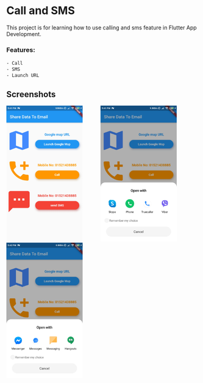 # Call and SMS 

This project is for learning how to use calling and sms feature in Flutter App Development.

### Features:
    - Call
    - SMS
    - Launch URL
 
## Screenshots
<img src="screenshots/one.jpg" width="200"> &nbsp;&nbsp;&nbsp;&nbsp;&nbsp;&nbsp;&nbsp;&nbsp;&nbsp;&nbsp; <img src="screenshots/two.jpg" width="200">&nbsp;&nbsp;&nbsp;&nbsp;&nbsp;&nbsp;&nbsp;&nbsp;&nbsp;&nbsp; <img src="screenshots/three.jpg" width="200">
